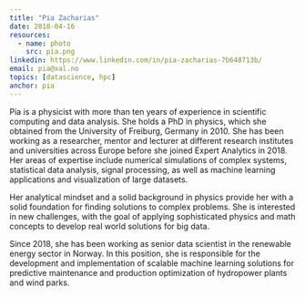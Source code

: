 ```yaml
---
title: "Pia Zacharias"
date: 2018-04-16
resources:
  - name: photo
    src: pia.png
linkedin: https://www.linkedin.com/in/pia-zacharias-7b648713b/
email: pia@xal.no
topics: [datascience, hpc]
anchor: pia
---
```


Pia is a physicist with more than ten years of experience in scientific
computing and data analysis. She holds a PhD in physics, which she obtained from the
University of Freiburg, Germany in 2010. She has been working as a researcher, mentor
and lecturer at different research institutes and universities across Europe
before she joined Expert Analytics in 2018. Her areas of expertise include
numerical simulations of complex systems, statistical data analysis, signal processing,
as well as machine learning applications and visualization of large datasets.

<!--more-->

Her analytical mindset and a solid background in physics provide her with a
solid foundation for finding solutions to complex problems. She is interested
in new challenges, with the goal of applying sophisticated physics and math concepts
to develop real world solutions for big data.

Since 2018, she has been working as senior data scientist in the renewable energy sector
in Norway. In this position, she is responsible for the development and implementation of
scalable machine learning solutions for predictive maintenance and production optimization
of hydropower plants and wind parks.

